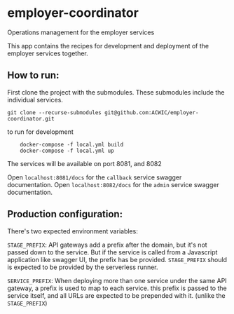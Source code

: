 # employer-coordinator
Operations management for the employer services

This app contains the recipes for development and deployment of the employer services together.
 
 ## How to run:
 First clone the project with the submodules. These submodules include the individual services.
 
 `git clone --recurse-submodules git@github.com:ACWIC/employer-coordinator.git`
 
 
 to run for development
``` shell script
    docker-compose -f local.yml build
    docker-compose -f local.yml up
```
The services will be available on port 8081, and 8082

Open `localhost:8081/docs` for the `callback` service swagger documentation.
Open `localhost:8082/docs` for the `admin` service swagger documentation.



## Production configuration:
There's two expected environment variables:

`STAGE_PREFIX`: API gateways add a prefix after the domain, but it's not passed down to the service.
But if the service is called from a Javascript application like swagger UI, the prefix has be provided.
`STAGE_PREFIX` should is expected to be provided by the serverless runner.


`SERVICE_PREFIX`: When deploying more than one service under the same API gateway, a prefix is used to
map to each service. this prefix is passed to the service itself, and all URLs are expected to be prepended
with it. (unlike the `STAGE_PREFIX`)
